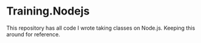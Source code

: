 # Training.Nodejs

This repository has all code I wrote taking classes on Node.js. Keeping this around for reference.